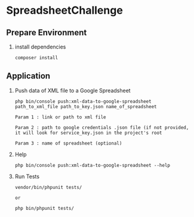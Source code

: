 # SpreadsheetChallenge


## Prepare Environment

1) install dependencies
   ```
   composer install
   ```

## Application
1) Push data of XML file to a Google Spreadsheet
   ```
   php bin/console push:xml-data-to-google-spreadsheet path_to_xml_file path_to_key.json name_of_spreadsheet
   
   Param 1 : link or path to xml file
   
   Param 2 : path to google credentials .json file (if not provided, it will look for service_key.json in the project's root
   
   Param 3 : name of spreadsheet (optional)
   ```
   
2) Help
   ```
   php bin/console push:xml-data-to-google-spreadsheet --help
   ```
   
3) Run Tests
   ```
   vendor/bin/phpunit tests/
   
   or
   
   php bin/phpunit tests/
   ```